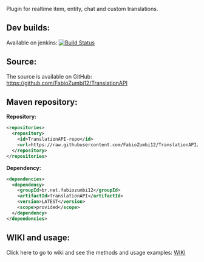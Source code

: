 Plugin for realtime item, entity, chat and custom translations.

## Dev builds: 
Available on jenkins: [![Build Status](http://host.areaz12server.net.br:8081/buildStatus/icon?job=TranslationAPI)](http://host.areaz12server.net.br:8081/job/TranslationAPI/)

## Source:
The source is available on GitHub: https://github.com/FabioZumbi12/TranslationAPI

## Maven repository:
**Repository:**  
```xml
<repositories>  
  <repository>  
    <id>TranslationAPI-repo</id>  
    <url>https://raw.githubusercontent.com/FabioZumbi12/TranslationAPI/mvn-repo/</url>  
  </repository>  
</repositories>  
```

**Dependency:**  
```xml
<dependencies>  
  <dependency>  
    <groupId>br.net.fabiozumbi12</groupId>  
    <artifactId>TranslationAPI</artifactId>  
    <version>LATEST</version>  
    <scope>provided</scope>  
  </dependency>   
</dependencies> 
```
## WIKI and usage:

Click here to go to wiki and see the methods and usage examples: [WIKI](https://github.com/FabioZumbi12/TranslationAPI/wiki)